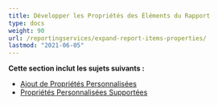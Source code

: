 ```yaml
---
title: Développer les Propriétés des Éléments du Rapport
type: docs
weight: 90
url: /reportingservices/expand-report-items-properties/
lastmod: "2021-06-05"
---
```


**Cette section inclut les sujets suivants :**

- [Ajout de Propriétés Personnalisées](/pdf/reportingservices/adding-custom-properties/)
- [Propriétés Personnalisées Supportées](/pdf/reportingservices/custom-properties-supported/)